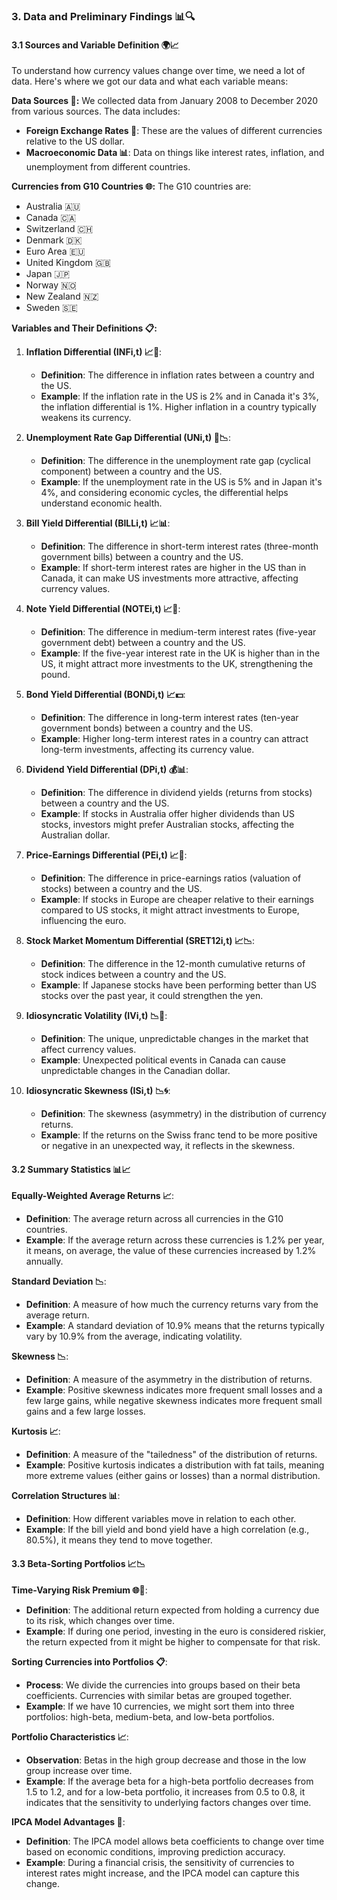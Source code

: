 ### 3. Data and Preliminary Findings 📊🔍

#### 3.1 Sources and Variable Definition 🌍📈

To understand how currency values change over time, we need a lot of data. Here's where we got our data and what each variable means:

**Data Sources 📅:**
We collected data from January 2008 to December 2020 from various sources. The data includes:
- **Foreign Exchange Rates 💱**: These are the values of different currencies relative to the US dollar.
- **Macroeconomic Data 📊**: Data on things like interest rates, inflation, and unemployment from different countries.

**Currencies from G10 Countries 🌐:**
The G10 countries are:
- Australia 🇦🇺
- Canada 🇨🇦
- Switzerland 🇨🇭
- Denmark 🇩🇰
- Euro Area 🇪🇺
- United Kingdom 🇬🇧
- Japan 🇯🇵
- Norway 🇳🇴
- New Zealand 🇳🇿
- Sweden 🇸🇪

**Variables and Their Definitions 📋:**

1. **Inflation Differential (INFi,t) 📈🔄**: 
   - **Definition**: The difference in inflation rates between a country and the US.
   - **Example**: If the inflation rate in the US is 2% and in Canada it's 3%, the inflation differential is 1%. Higher inflation in a country typically weakens its currency.

2. **Unemployment Rate Gap Differential (UNi,t) 💼📉**:
   - **Definition**: The difference in the unemployment rate gap (cyclical component) between a country and the US.
   - **Example**: If the unemployment rate in the US is 5% and in Japan it's 4%, and considering economic cycles, the differential helps understand economic health.

3. **Bill Yield Differential (BILLi,t) 📈📊**:
   - **Definition**: The difference in short-term interest rates (three-month government bills) between a country and the US.
   - **Example**: If short-term interest rates are higher in the US than in Canada, it can make US investments more attractive, affecting currency values.

4. **Note Yield Differential (NOTEi,t) 📈📝**:
   - **Definition**: The difference in medium-term interest rates (five-year government debt) between a country and the US.
   - **Example**: If the five-year interest rate in the UK is higher than in the US, it might attract more investments to the UK, strengthening the pound.

5. **Bond Yield Differential (BONDi,t) 📈💵**:
   - **Definition**: The difference in long-term interest rates (ten-year government bonds) between a country and the US.
   - **Example**: Higher long-term interest rates in a country can attract long-term investments, affecting its currency value.

6. **Dividend Yield Differential (DPi,t) 💰📊**:
   - **Definition**: The difference in dividend yields (returns from stocks) between a country and the US.
   - **Example**: If stocks in Australia offer higher dividends than US stocks, investors might prefer Australian stocks, affecting the Australian dollar.

7. **Price-Earnings Differential (PEi,t) 📈💼**:
   - **Definition**: The difference in price-earnings ratios (valuation of stocks) between a country and the US.
   - **Example**: If stocks in Europe are cheaper relative to their earnings compared to US stocks, it might attract investments to Europe, influencing the euro.

8. **Stock Market Momentum Differential (SRET12i,t) 📈📉**:
   - **Definition**: The difference in the 12-month cumulative returns of stock indices between a country and the US.
   - **Example**: If Japanese stocks have been performing better than US stocks over the past year, it could strengthen the yen.

9. **Idiosyncratic Volatility (IVi,t) 📉🔄**:
   - **Definition**: The unique, unpredictable changes in the market that affect currency values.
   - **Example**: Unexpected political events in Canada can cause unpredictable changes in the Canadian dollar.

10. **Idiosyncratic Skewness (ISi,t) 📉🌀**:
    - **Definition**: The skewness (asymmetry) in the distribution of currency returns.
    - **Example**: If the returns on the Swiss franc tend to be more positive or negative in an unexpected way, it reflects in the skewness.

#### 3.2 Summary Statistics 📊📈

**Equally-Weighted Average Returns 📈**:
- **Definition**: The average return across all currencies in the G10 countries.
- **Example**: If the average return across these currencies is 1.2% per year, it means, on average, the value of these currencies increased by 1.2% annually.

**Standard Deviation 📉**:
- **Definition**: A measure of how much the currency returns vary from the average return.
- **Example**: A standard deviation of 10.9% means that the returns typically vary by 10.9% from the average, indicating volatility.

**Skewness 📉**:
- **Definition**: A measure of the asymmetry in the distribution of returns.
- **Example**: Positive skewness indicates more frequent small losses and a few large gains, while negative skewness indicates more frequent small gains and a few large losses.

**Kurtosis 📈**:
- **Definition**: A measure of the "tailedness" of the distribution of returns.
- **Example**: Positive kurtosis indicates a distribution with fat tails, meaning more extreme values (either gains or losses) than a normal distribution.

**Correlation Structures 📊**:
- **Definition**: How different variables move in relation to each other.
- **Example**: If the bill yield and bond yield have a high correlation (e.g., 80.5%), it means they tend to move together.

#### 3.3 Beta-Sorting Portfolios 📈📉

**Time-Varying Risk Premium 🌐🔄**:
- **Definition**: The additional return expected from holding a currency due to its risk, which changes over time.
- **Example**: If during one period, investing in the euro is considered riskier, the return expected from it might be higher to compensate for that risk.

**Sorting Currencies into Portfolios 📋**:
- **Process**: We divide the currencies into groups based on their beta coefficients. Currencies with similar betas are grouped together.
- **Example**: If we have 10 currencies, we might sort them into three portfolios: high-beta, medium-beta, and low-beta portfolios.

**Portfolio Characteristics 📈**:
- **Observation**: Betas in the high group decrease and those in the low group increase over time.
- **Example**: If the average beta for a high-beta portfolio decreases from 1.5 to 1.2, and for a low-beta portfolio, it increases from 0.5 to 0.8, it indicates that the sensitivity to underlying factors changes over time.

**IPCA Model Advantages 🧩**:
- **Definition**: The IPCA model allows beta coefficients to change over time based on economic conditions, improving prediction accuracy.
- **Example**: During a financial crisis, the sensitivity of currencies to interest rates might increase, and the IPCA model can capture this change.
